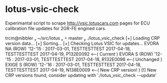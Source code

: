 # lotus-vsic-check
Experimantal script to scrape http://vsic.lotuscars.com pages for ECU calibration file updates for 2GR-FE engined cars.

 trcm@nibbler  ~/src/lotus   master  ./lotus_vsic_check
 [+] Loading CRP version data...
 [+] Sorting...
 [+] Checking Lotus VSIC for updates...
EVORA NA (ROW) '12-'15 :
	2017-03-01, TESTTESTTEST
	2017-04-18, TESTTESTTEST
	2017-04-19, P132E0092            <--( Current )
EVORA S (ROW) '12-'15 :
	2017-03-01, TESTTESTTEST
	2017-04-18, R132E0096            <--( Unchanged )
EXIGE S (ROW) '12-'16 :
	2017-03-01, TESTTESTTEST
	2017-04-18, TESTTESTTEST
	2017-04-19, N138E0009            <--( New CRP version! )
 [!] New CRP versions found, consider updating with './lotus_vsic_check --update'
